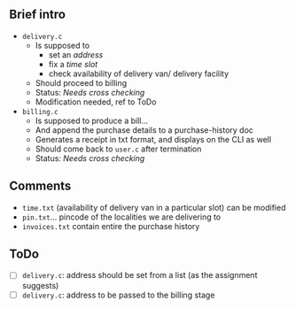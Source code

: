 ## Brief intro

* ```delivery.c```
  * Is supposed to 
      * set an <i>address</i>
      * fix a <i>time slot</i>
      * check availability of delivery van/ delivery facility
  * Should proceed to billing
  * Status: <i>Needs cross checking</i>
  * Modification needed, ref to ToDo
* ```billing.c```
  * Is supposed to produce a bill...
  * And append the purchase details to a purchase-history doc
  * Generates a receipt in txt format, and displays on the CLI as well
  * Should come back to ```user.c``` after termination
  * Status: <i>Needs cross checking</i>
## Comments

* ```time.txt``` (availability of delivery van in a particular slot) can be modified
* ```pin.txt```... pincode of the localities we are delivering to
* ```invoices.txt``` contain entire the purchase history

## ToDo
- [ ] ```delivery.c```: address should be set from a list (as the assignment suggests)
- [ ] ```delivery.c```: address to be passed to the billing stage
